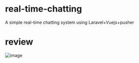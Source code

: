 # real-time-chatting
A simple real-time chatting system using Laravel+Vuejs+pusher
# review
![image](https://github.com/1377637225/real-time-chatting/public/images/chat.png)
